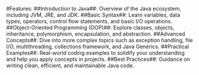 #Features:
##Introduction to Java##: Overview of the Java ecosystem, including JVM, JRE, and JDK.
##Basic Syntax##: Learn variables, data types, operators, control flow statements, and basic I/O operations.
##Object-Oriented Programming (OOP)##: Explore classes, objects, inheritance, polymorphism, encapsulation, and abstraction.
##Advanced Concepts##: Dive into more complex topics such as exception handling, file I/O, multithreading, collections framework, and Java Generics.
##Practical Examples##: Real-world coding examples to solidify your understanding and help you apply concepts in projects.
##Best Practices##: Guidance on writing clean, efficient, and maintainable Java code.
